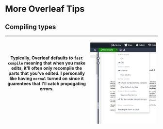 # More Overleaf Tips


## Compiling types


| Typically, Overleaf defaults to `fast compile` meaning that when you make edits, it'll often only recompile the parts that you've edited. I personally like having `normal` turned on since it guarentees that I'll catch propogating errors. </br></br></br></br>| &nbsp;&nbsp;&nbsp;&nbsp;&nbsp;&nbsp;&nbsp;&nbsp;&nbsp;&nbsp;&nbsp;&nbsp;&nbsp;&nbsp;&nbsp;&nbsp;&nbsp;&nbsp;&nbsp;&nbsp;&nbsp;&nbsp;&nbsp;&nbsp;&nbsp;&nbsp;&nbsp;&nbsp;&nbsp;&nbsp;&nbsp;&nbsp;&nbsp;&nbsp;&nbsp;&nbsp;&nbsp;&nbsp; ![alt text](image-8.png) |
|-|-|



<!-- <div style="width:200px"></div> -->


